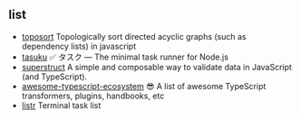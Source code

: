 ## list

- [toposort](https://github.com/marcelklehr/toposort) Topologically sort directed acyclic graphs (such as dependency lists) in javascript
- [tasuku](https://github.com/privatenumber/tasuku) ✅ タスク — The minimal task runner for Node.js
- [superstruct](https://github.com/ianstormtaylor/superstruct) A simple and composable way to validate data in JavaScript (and TypeScript).
- [awesome-typescript-ecosystem](https://github.com/madou/awesome-typescript-ecosystem) 😎 A list of awesome TypeScript transformers, plugins, handbooks, etc
- [listr](https://github.com/SamVerschueren/listr) Terminal task list